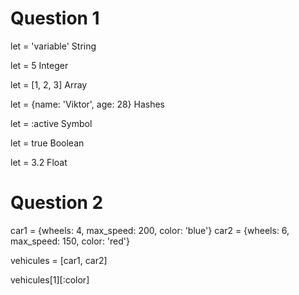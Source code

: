 # Question 1

let = 'variable'
String

let = 5
Integer

let = [1, 2, 3]
Array

let = {name: 'Viktor', age: 28}
Hashes

let = :active
Symbol

let = true
Boolean

let = 3.2
Float

# Question 2

car1 = {wheels: 4, max_speed: 200, color: 'blue'}
car2 = {wheels: 6, max_speed: 150, color: 'red'}

vehicules = [car1, car2]

vehicules[1][:color]

